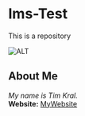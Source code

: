 # Ims-Test

This is a repository

![ALT](https://media.istockphoto.com/vectors/sherlock-holmes-silhouette-detective-symbol-vector-id472377867?k=6&m=472377867&s=612x612&w=0&h=xh7tOvdeJPmoTrnmPrJuDyKDop03bHFPOXBZbOwABr8=)

## About Me
*My name is Tim Kral.* <br>
**Website:** [MyWebsite](https://tim.krals.ch)
